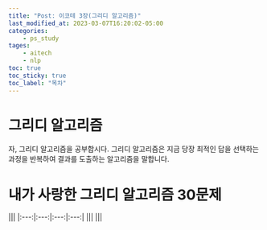 ```yaml
---
title: "Post: 이코테 3장(그리디 알고리즘)"
last_modified_at: 2023-03-07T16:20:02-05:00
categories:
    - ps_study
tages:
    - aitech
    - nlp
toc: true
toc_sticky: true
toc_label: "목차"
---
```



# 그리디 알고리즘

자, 그리디 알고리즘을 공부합시다. 
그리디 알고리즘은 지금 당장 최적인 답을 선택하는 과정을 반복하여 결과를 도출하는 알고리즘을 말합니다.



# 내가 사랑한 그리디 알고리즘 30문제

|||
|:---:|:---:|:---:|:---:|
|||
|||


